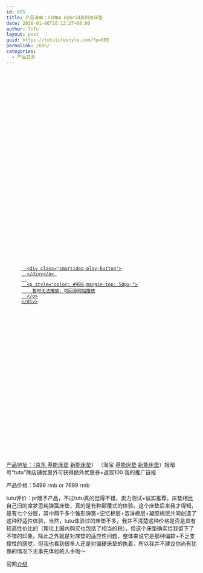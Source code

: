 ```yaml
---
id: 695
title: 产品清单：SIMBA Hybrid高科技床垫
date: 2020-01-06T16:12:27+08:00
author: TuTu
layout: post
guid: https://tutulifestyle.com/?p=695
permalink: /695/
categories:
  - 产品目录
---
```

<figure class="wp-block-embed">

<div class="wp-block-embed__wrapper">
  <div class="smartideo">
    <div class="player" style="width: 100%;height: 500px;">
    </div>
  </div>
</div></figure> <figure class="wp-block-embed">

<div class="wp-block-embed__wrapper">
  <div class="smartideo">
    <div class="player" style="width: 100%;height: 500px;">
      <a href="https://www.bilibili.com/video/av82041475" target="_blank" class="smartideo-play-link">
      
      <div class="smartideo-play-button">
      </div></a> 
      
      <p style="color: #999;margin-top: 50px;">
        暂时无法播放，可回源网站播放
      </p>
    </div>
  </div>
</div></figure> 

产品地址：（京东 [基能床垫](https://union-click.jd.com/jdc?e=&p=AyIGZRtcFwsRBVQYXRQyEABRGF0RChcHVhlrUV1KWQorAlBHU0VeBUVNR0ZbSkdETlcNVQtHRVNSUVNLXANBRA1XB14DS10cQQVYD21XHgVSH1gTBhoCVRhZJVBKHRQBG1Jcd1EFSyl2eVVhCUYha2IeC2UaaxUDEwdRE1ITAxA3ZRtcJUN8B1QaXxcCFQFlGmsVBhQOVhNdEAQQB1AeaxICGzcQXx5RX0pQAVkeXV9GN2UrWCUyIgdlGGtXbBQCVkhZHQRAAVQaUxBQFg9cGVgRC0YEUk9YFVESUgUTaxcDEwNc)  [新能床垫](https://union-click.jd.com/jdc?e=&p=AyIGZRtcFwsRBVQYXRQyFwVVGlsSBBcFVBxrUV1KWQorAlBHU0VeBUVNR0ZbSkdETlcNVQtHRVNSUVNLXANBRA1XB14DS10cQQVYD21XHgJXG1oVBRQCVxpcJV1IeiFZX0NHd3UnRFh3WXVsV1ojTVQeC2UaaxUDEwdRE1ITAxA3ZRtcJUN8B1QaXxcCFQFlGmsVBhQOVhNdEQEQBlIZaxICGzcQXx5RX0pQAVkeXV9GN2UrWCUyIgdlGGtXbBQCVkhZHQRAAVQaUxBQFg9cGVgRC0YEUk9YFVESUgUTaxcDEwNc)） （淘宝 [基能床垫](https://m.tb.cn/h.exwM3kX?sm=fb4fb1) [新能床垫](https://m.tb.cn/h.eDC4foQ?sm=6b70c3)）报暗号“tutu”除店铺优惠外可获得额外优惠券+返现100 我的推广链接

产品价格：5499 rmb or 7699 rmb

tutu评价：pr赠予产品，不过tutu真的觉得不错，卖力测试+诚实推荐。床垫相比自己旧的席梦思纯弹簧床垫，真的是有种颠覆式的体验。这个床垫后来我才得知，是有七个分层，其中两千多个锥形弹簧+记忆棉层+泡沫棉层+凝胶棉层共同创造了这种舒适性体验，当然，tutu体验过的床垫不多，我并不清楚这种价格是否是具有较高性价比的（理论上国内购买也包括了相当的税），但这个床垫确实给我留下了不错的印象。除此之外就是对床垫的适应性问题，整体来说它是那种偏软+不乏支撑性的感觉，但我也看到很多人还是对偏硬床垫的执着，所以我并不建议你尚有犹豫的情况下无事先体验的入手哦～

官网[介绍](http://www.simbasleep.com.cn/simba-hybrid-new.html)<figure class="wp-block-image size-large">

<img alt="" /> </figure>